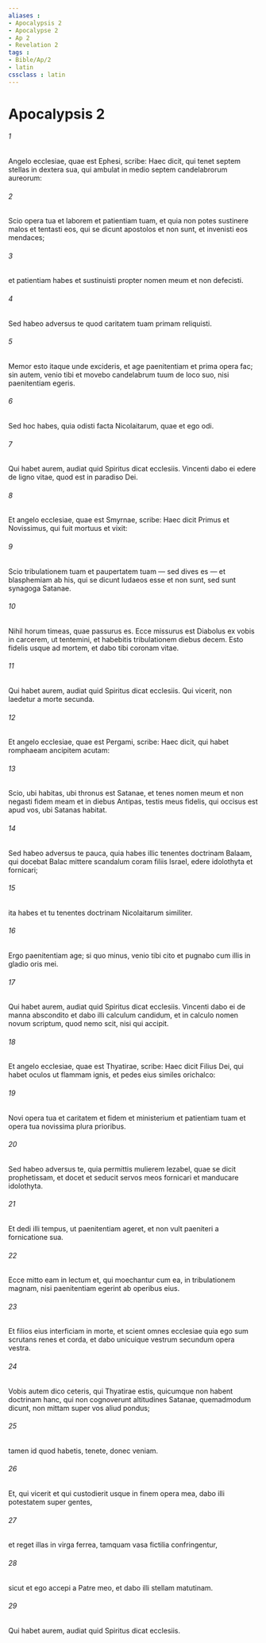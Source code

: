 ```yaml
---
aliases : 
- Apocalypsis 2
- Apocalypse 2
- Ap 2
- Revelation 2
tags : 
- Bible/Ap/2
- latin
cssclass : latin
---
```


# Apocalypsis 2

###### 1
Angelo ecclesiae, quae est Ephesi, scribe: Haec dicit, qui tenet septem stellas in dextera sua, qui ambulat in medio septem candelabrorum aureorum: 
###### 2
Scio opera tua et laborem et patientiam tuam, et quia non potes sustinere malos et tentasti eos, qui se dicunt apostolos et non sunt, et invenisti eos mendaces; 
###### 3
et patientiam habes et sustinuisti propter nomen meum et non defecisti. 
###### 4
Sed habeo adversus te quod caritatem tuam primam reliquisti. 
###### 5
Memor esto itaque unde excideris, et age paenitentiam et prima opera fac; sin autem, venio tibi et movebo candelabrum tuum de loco suo, nisi paenitentiam egeris. 
###### 6
Sed hoc habes, quia odisti facta Nicolaitarum, quae et ego odi.
###### 7
Qui habet aurem, audiat quid Spiritus dicat ecclesiis. Vincenti dabo ei edere de ligno vitae, quod est in paradiso Dei.
###### 8
Et angelo ecclesiae, quae est Smyrnae, scribe: Haec dicit Primus et Novissimus, qui fuit mortuus et vixit: 
###### 9
Scio tribulationem tuam et paupertatem tuam — sed dives es — et blasphemiam ab his, qui se dicunt Iudaeos esse et non sunt, sed sunt synagoga Satanae. 
###### 10
Nihil horum timeas, quae passurus es. Ecce missurus est Diabolus ex vobis in carcerem, ut tentemini, et habebitis tribulationem diebus decem. Esto fidelis usque ad mortem, et dabo tibi coronam vitae.
###### 11
Qui habet aurem, audiat quid Spiritus dicat ecclesiis. Qui vicerit, non laedetur a morte secunda.
###### 12
Et angelo ecclesiae, quae est Pergami, scribe: Haec dicit, qui habet romphaeam ancipitem acutam: 
###### 13
Scio, ubi habitas, ubi thronus est Satanae, et tenes nomen meum et non negasti fidem meam et in diebus Antipas, testis meus fidelis, qui occisus est apud vos, ubi Satanas habitat. 
###### 14
Sed habeo adversus te pauca, quia habes illic tenentes doctrinam Balaam, qui docebat Balac mittere scandalum coram filiis Israel, edere idolothyta et fornicari; 
###### 15
ita habes et tu tenentes doctrinam Nicolaitarum similiter. 
###### 16
Ergo paenitentiam age; si quo minus, venio tibi cito et pugnabo cum illis in gladio oris mei.
###### 17
Qui habet aurem, audiat quid Spiritus dicat ecclesiis. Vincenti dabo ei de manna abscondito et dabo illi calculum candidum, et in calculo nomen novum scriptum, quod nemo scit, nisi qui accipit.
###### 18
Et angelo ecclesiae, quae est Thyatirae, scribe: Haec dicit Filius Dei, qui habet oculos ut flammam ignis, et pedes eius similes orichalco: 
###### 19
Novi opera tua et caritatem et fidem et ministerium et patientiam tuam et opera tua novissima plura prioribus. 
###### 20
Sed habeo adversus te, quia permittis mulierem Iezabel, quae se dicit prophetissam, et docet et seducit servos meos fornicari et manducare idolothyta. 
###### 21
Et dedi illi tempus, ut paenitentiam ageret, et non vult paeniteri a fornicatione sua. 
###### 22
Ecce mitto eam in lectum et, qui moechantur cum ea, in tribulationem magnam, nisi paenitentiam egerint ab operibus eius. 
###### 23
Et filios eius interficiam in morte, et scient omnes ecclesiae quia ego sum scrutans renes et corda, et dabo unicuique vestrum secundum opera vestra. 
###### 24
Vobis autem dico ceteris, qui Thyatirae estis, quicumque non habent doctrinam hanc, qui non cognoverunt altitudines Satanae, quemadmodum dicunt, non mittam super vos aliud pondus; 
###### 25
tamen id quod habetis, tenete, donec veniam. 
###### 26
Et, qui vicerit et qui custodierit usque in finem opera mea, dabo illi potestatem super gentes,
###### 27
et reget illas in virga ferrea, tamquam vasa fictilia confringentur,
###### 28
sicut et ego accepi a Patre meo, et dabo illi stellam matutinam.
###### 29
Qui habet aurem, audiat quid Spiritus dicat ecclesiis.

